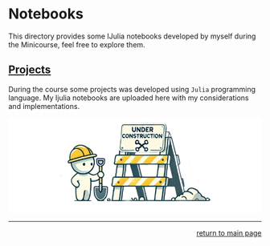 #   Notebooks

This directory provides some IJulia notebooks developed by myself during the Minicourse, feel free to explore them.

##   [Projects](./projects/)

During the course some projects was developed using `Julia` programming language. My Ijulia notebooks are uploaded here with my considerations and implementations.

![under construction](../../under-construction.png)

---
<div align="Right">

[return to main page](../../README.md)

</div>